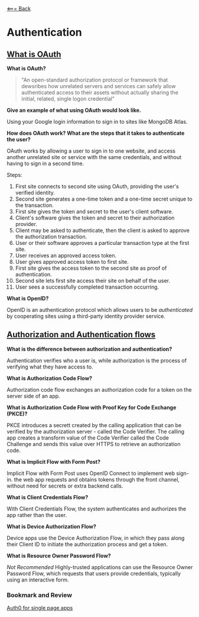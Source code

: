 [<=== Back](/README.md)

# Authentication

## [What is OAuth](https://www.csoonline.com/article/3216404/what-is-oauth-how-the-open-authorization-framework-works.html)

**What is OAuth?**

> "An open-standard authorization protocol or framework that dewsribes how unrelated servers and services can safely allow authenticated access to their assets without actually sharing the initial, related, single logon credential"

**Give an example of what using OAuth would look like.**

Using your Google login information to sign in to sites like MongoDB Atlas.

**How does OAuth work? What are the steps that it takes to authenticate the user?**

OAuth works by allowing a user to sign in to one website, and access another unrelated site or service with the same credentials, and without having to sign in a second time. 

Steps:
1. First site connects to second site using OAuth, providing the user's verified identity.
2. Second site generates a one-time token and a one-time secret unique to the transaction.
3. First site gives the token and secret to the user's client software.
4. Client's software gives the token and secret to their authorization provider.
5. Client may be asked to authenticate, then the client is asked to approve the authorization transaction.
6. User or their software approves a particular transaction type at the first site.
7. User receives an approved access token.
8. User gives approved access token to first site.
9. First site gives the access token to the second site as proof of authentication.
10. Second site lets first site access their site on behalf of the user.
11. User sees a successfully completed transaction occurring.


**What is OpenID?**

OpenID is an authentication protocol which allows users to be *authenticated* by cooperating sites using a third-party identity provider service.

## [Authorization and Authentication flows](https://auth0.com/docs/get-started/authentication-and-authorization-flow)

**What is the difference between authorization and authentication?**

Authentication verifies who a user is, while authorization is the process of verifying what they have access to.

**What is Authorization Code Flow?**

Authorization code flow exchanges an authorization code for a token on the server side of an app.

**What is Authorization Code Flow with Proof Key for Code Exchange (PKCE)?**

PKCE introduces a secrett created by the calling application that can be verified by the authorization server - called the Code Verifier. The calling app creates a transform value of the Code Verifier called the Code Challenge and sends this value over HTTPS to retrieve an authorization code. 

**What is Implicit Flow with Form Post?**

Implicit Flow with Form Post uses OpenID Connect to implement web sign-in. the web app requests and obtains tokens through the front channel, without need for secrets or extra backend calls. 

**What is Client Credentials Flow?**

With Client Credentials Flow, the system authenticates and authorizes the app rather than the user. 

**What is Device Authorization Flow?**

Device apps use the Device Authorization Flow, in which they pass along their Client ID to initiate the authorization process and get a token.

**What is Resource Owner Password Flow?**

*Not Recommended* 
Highly-trusted applications can use the Resource Owner Password Flow, which requests that users provide credentials, typically using an interactive form.

### Bookmark and Review

[Auth0 for single page apps](https://auth0.com/docs/libraries/auth0-react)